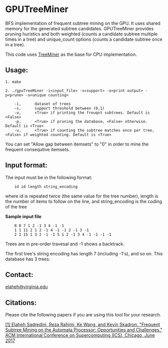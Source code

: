 # GPUTreeMiner
BFS implementation of frequent subtree mining on the GPU. It uses shared memory for the generated subtree candidates. GPUTreeMiner provides pruning huristics and both weighted (counts a candidate subtree multiple times in a tree) and unique_count options (counts a candidate subtree once in a tree). 


This code uses [TreeMiner](http://www.cs.rpi.edu/~zaki/www-new/pmwiki.php/Software/Software#toc14) as the base for CPU implementation. 

## Usage:

`1. make`

`2. ./gpuTreeMiner -i<input_file> -s<support> -o<print output> -p<prune> -u<unique counting>`

        -i,      dataset of trees
        -s,      support threshold between (0,1)
        -o,      <True> if printing the freuqnt subtrees. Default is <False>
        -p,      <True> if pruning the database, <False> otherwise. Default is <True>
        -u,      <True> if counting the subtree matches once per tree, <False> if weighted counting. Default is <True>


You can set "Allow gap between itemsets" to "0" in order to mine the frequent consequtive itemsets. 



## Input format:
The input must be in the following format:

        id id length string_encoding

where id is repeated twice (the same value for the tree number), 
length is the number of items to follow on the line, and
string_encoding is the coding of the tree 


**Sample input file**

        0 0 7 1 2 -1 3 4 -1 -1
        1 1 11 2 1 2 -1 4 -1 -1 2 -1 3 -1
        2 2 15 1 3 2 -1 -1 5 1 2 -1 3 4 -1 -1 -1 -1
        
Trees are in pre-order travesal and -1 shows a backtrack. 

The first tree's string encoding has length 7 (including -1's), and so on.
This database has 3 trees.
        
 
## Contact:

elaheh@virginia.edu


## Citations:
Please cite the following papers if you are using this tool for your research. 

[\[1\] Elaheh Sadredini, Reza Rahimi, Ke Wang, and Kevin Skadron. "Frequent Subtree Mining on the Automata Processor: Opportunities
and Challenges." ACM International Conference on Supercomputing (ICS), Chicago, June 2017](http://www.cs.virginia.edu/~skadron/Papers/sadredini_ics17.pdf) 
